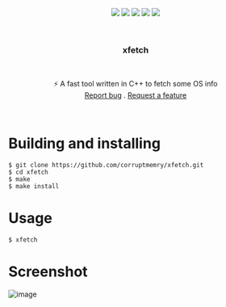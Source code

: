 <p align="center">
<img src="https://img.shields.io/github/contributors/corruptmemry/xfetch.svg?style=for-the-badge"/>
<img src="https://img.shields.io/github/forks/corruptmemry/xfetch.svg?style=for-the-badge"/>
<img src="https://img.shields.io/github/stars/corruptmemry/xfetch.svg?style=for-the-badge"/>
<img src="https://img.shields.io/github/issues/corruptmemry/xfetch.svg?style=for-the-badge"/>
<img src="https://travis-ci.com/corruptmemry/xfetch.svg?branch=master?style=for-the-badge"/>
</p>
<br />
  <h3 align="center">xfetch</h3>
  <br />
  <p align="center">
  ⚡ A fast tool written in C++ to fetch some OS info
  <br />
  <a href="https://github.com/corruptmemry/xfetch/issues">Report bug</a>
  .
  <a href="https://github.com/corruptmemry/xfetch/issues">Request a feature</a>
  </p>
<br />

# Building and installing
```
$ git clone https://github.com/corruptmemry/xfetch.git
$ cd xfetch
$ make
$ make install
```

# Usage
```
$ xfetch
```
# Screenshot
![image](https://user-images.githubusercontent.com/88046785/127480725-d8011f99-9248-467e-b47d-efec13478b38.png)

